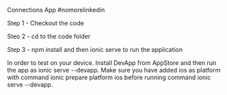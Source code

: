 Connections App #nomorelinkedin

Step 1 - Checkout the code

Steo 2 - cd to the code folder

Step 3 - npm install and then ionic serve to run the application

In order to test on your device. Install DevApp from AppStore and then run the app as ionic serve --devapp. Make sure you have added ios as platform with command ionic prepare platform ios before running command ionic serve --devapp.

